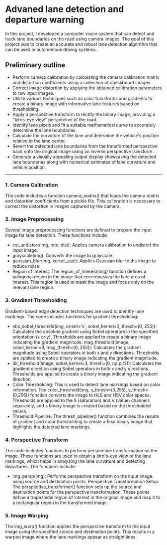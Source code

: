 # Advaned lane detection and departure warning

In this project, I developed a computer vision system that can detect and track lane boundaries on the road using camera images. The goal of this project was to create an accurate and robust lane detection algorithm that can be used in autonomous driving systems.

## Preliminary outline
- Perform camera calibration by calculating the camera calibration matrix and distortion coefficients using a collection of chessboard images.
- Correct image distortion by applying the obtained calibration parameters to raw input images.
- Utilize various techniques such as color transforms and gradients to create a binary image with informative lane features based on thresholding.
- Apply a perspective transform to rectify the binary image, providing a "birds-eye view" perspective of the road.
- Identify lane pixels and fit a suitable mathematical curve to accurately determine the lane boundaries.
- Calculate the curvature of the lane and determine the vehicle's position relative to the lane center.
- Revert the detected lane boundaries from the transformed perspective back onto the original image using an inverse perspective transform.
- Generate a visually appealing output display showcasing the detected lane boundaries along with numerical estimates of lane curvature and vehicle position.

----

### 1. Camera Calibration 
The code includes a function camera_matrix() that loads the camera matrix and distortion coefficients from a pickle file. This calibration is necessary to correct the distortion in images captured by the camera.

### 2. Image Preprocessing
Several image preprocessing functions are defined to prepare the input image for lane detection. These functions include:

- cal_undistort(img, mtx, dist): Applies camera calibration to undistort the input image.
- grayscale(img): Converts the image to grayscale.
- gaussian_blur(img, kernel_size): Applies Gaussian blur to the image to reduce noise.
- Region of Interest: The region_of_interest(img) function defines a polygonal region in the image that encompasses the lane area of interest. This region is used to mask the image and focus only on the relevant lane region.

### 3. Gradient Thresholding 
Gradient-based edge detection techniques are used to identify lane markings. The code includes functions for gradient thresholding:

- abs_sobel_threshold(img, orient='x', sobel_kernel=3, thresh=(0, 255)): Calculates the absolute gradient using Sobel operators in the specified orientation (x or y). Thresholds are applied to create a binary image indicating the gradient magnitude.
mag_threshold(image, sobel_kernel=3, mag_thresh=(0, 255)): Calculates the gradient magnitude using Sobel operators in both x and y directions. Thresholds are applied to create a binary image indicating the gradient magnitude.
- dir_threshold(image, sobel_kernel=3, thresh=(0, np.pi/2)): Calculates the gradient direction using Sobel operators in both x and y directions. Thresholds are applied to create a binary image indicating the gradient direction.
- Color Thresholding: This is used to detect lane markings based on color information. The color_threshold(img, s_thresh=(0,255), v_thresh=(0,255)) function converts the image to HLS and HSV color spaces. Thresholds are applied to the S (saturation) and V (value) channels separately, and a binary image is created based on the thresholded values.
- Threshold Pipeline: The thresh_pipeline() function combines the results of gradient and color thresholding to create a final binary image that highlights the detected lane markings.

### 4. Perspective Transform
The code includes functions to perform perspective transformation on the image. These functions are used to obtain a bird's-eye view of the lane markings, which helps in analyzing the lane curvature and detecting departures. The functions include:

- img_persp(img): Performs perspective transform on the input image using source and destination points.
Perspective Transformation Setup: The perspective_transformer() function sets up the source and destination points for the perspective transformation. These points define a trapezoidal region of interest in the original image and map it to a rectangular region in the transformed image.

### 5. Image Warping
The img_warp() function applies the perspective transform to the input image using the specified source and destination points. This results in a warped image where the lane markings appear as straight lines.


